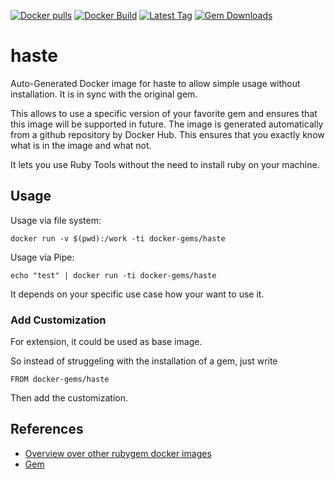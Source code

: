 [![Docker pulls](https://img.shields.io/docker/pulls/rubygem/haste.svg)](https://hub.docker.com/r/rubygem/haste/)
[![Docker Build](https://img.shields.io/docker/automated/rubygem/haste.svg)](https://hub.docker.com/r/rubygem/haste/)
[![Latest Tag](https://img.shields.io/github/tag/docker-rubygem/haste.svg)](https://hub.docker.com/r/rubygem/haste/)
[![Gem Downloads](https://img.shields.io/gem/dt/haste.svg)](https://rubygems.org/gems/haste/)
# haste

Auto-Generated Docker image for haste to allow simple usage without installation.
It is in sync with the original gem.

This allows to use a specific version of your favorite gem and ensures that this image will be supported in future.
The image is generated automatically from a github repository by Docker Hub.
This ensures that you exactly know what is in the image and what not.

It lets you use Ruby Tools without the need to install ruby on your machine.

## Usage

Usage via file system:

`docker run -v $(pwd):/work -ti docker-gems/haste`

Usage via Pipe:

`echo "test" | docker run -ti docker-gems/haste`

It depends on your specific use case how your want to use it.

### Add Customization

For extension, it could be used as base image.

So instead of struggeling with the installation of a gem, just write

`FROM docker-gems/haste`

Then add the customization.

## References

 - [Overview over other rubygem docker images](https://github.com/thinkbot/docker-rubygem)
 - [Gem](https://rubygems.org/gems/haste/)
